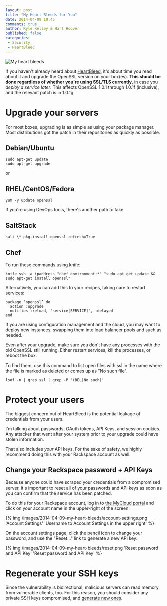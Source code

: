 ```yaml
---
layout: post
title: "My Heart Bleeds for You"
date: 2014-04-09 10:45
comments: true
author: Kyle Kelley & Hart Hoover
published: false
categories:
 - Security
 - HeartBleed
---
```


![My heart bleeds](http://heartbleed.com/heartbleed.png)

If you haven't already heard about [HeartBleed](http://heartbleed.com/), it's about time you read about it and upgrade the OpenSSL version on your box(es). **This should be done regardless of whether you're using SSL/TLS currently**, in case you *deploy a service later*. This affects OpenSSL 1.0.1 through 1.0.1f (inclusive), and the relevant patch is in 1.0.1g.

# Upgrade your servers

For most boxes, upgrading is as simple as using your package manager. Most distributions got the patch in their repositories as quickly as possible.

## Debian/Ubuntu
```
sudo apt-get update
sudo apt-get upgrade
```

or

## RHEL/CentOS/Fedora
```
yum -y update openssl
```

If you're using DevOps tools, there's another path to take

## SaltStack

```
salt \* pkg.install openssl refresh=True
```

## Chef

To run these commands using knife:
```
knife ssh -a ipaddress "chef_environment:*" "sudo apt-get update && sudo apt-get install openssl"
```

Alternatively, you can add this to your recipes, taking care to restart services:

```
package ‘openssl’ do
  action :upgrade
  notifies :reload, "service[SERVICE]", :delayed
end
```

If you are using configuration management and the cloud, you may want to deploy new instances, swapping them into load balancer pools and such as needed.

Even after your upgrade, make sure you don't have any processes with the old OpenSSL still running. Either restart services, kill the processes, or reboot the box.

To find them, use this command to list open files with ssl in the name where the file is marked as deleted or comes up as "No such file".

```
lsof -n | grep ssl | grep -P '(DEL|No such)'
```

# Protect your users

The biggest concern out of HeartBleed is the potential leakage of credentials from your users.

I'm talking about passwords, OAuth tokens, API Keys, and session cookies. Any attacker that went after your system prior to your upgrade could have stolen information.

That also includes *your* API keys. For the sake of safety, we highly recommend doing this with your Rackspace account as well.

## Change your Rackspace password + API Keys

Because anyone could have scraped your credentials from a compromised server, it's important to reset all of your passwords and API keys as soon as you can confirm that the service has been patched.

To do this for your Rackspace account, log in to [the MyCloud portal](https://mycloud.rackspace.com/) and click on your account name in the upper-right of the screen:

{% img /images/2014-04-09-my-heart-bleeds/account-settings.png 'Account Settings' 'Username to Account Settings in the upper right' %}

On the account settings page, click the pencil icon to change your password, and use the "Reset..." link to generate a new API key:

{% img /images/2014-04-09-my-heart-bleeds/reset.png 'Reset password and API Key' 'Reset password and API Key' %}

# Regenerate your SSH keys

Since the vulnerability is bidirectional, malicious servers can read memory from vulnerable clients, too. For this reason, you should consider any private SSH keys compromised, and [generate new ones](https://help.github.com/articles/generating-ssh-keys).
